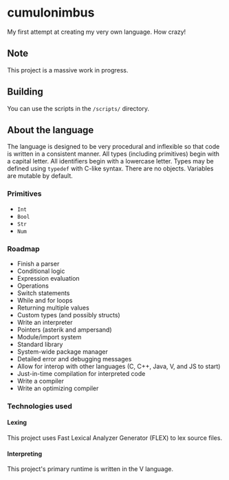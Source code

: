 # cumulonimbus
My first attempt at creating my very own language. How crazy!

## Note
This project is a massive work in progress.

## Building
You can use the scripts in the `/scripts/` directory.

## About the language
The language is designed to be very procedural and inflexible so that code is
written in a consistent manner. All types (including primitives) begin with
a capital letter. All identifiers begin with a lowercase letter. Types may be
defined using `typedef` with C-like syntax. There are no objects. Variables
are mutable by default.

### Primitives
- `Int`
- `Bool`
- `Str`
- `Num`

### Roadmap
- Finish a parser
- Conditional logic
- Expression evaluation
- Operations
- Switch statements
- While and for loops
- Returning multiple values
- Custom types (and possibly structs)
- Write an interpreter
- Pointers (asterik and ampersand)
- Module/import system
- Standard library
- System-wide package manager
- Detailed error and debugging messages
- Allow for interop with other languages (C, C++, Java, V, and JS to start)
- Just-in-time compilation for interpreted code
- Write a compiler
- Write an optimizing compiler

### Technologies used

#### Lexing
This project uses Fast Lexical Analyzer Generator (FLEX) to lex source files.

#### Interpreting
This project's primary runtime is written in the V language.
